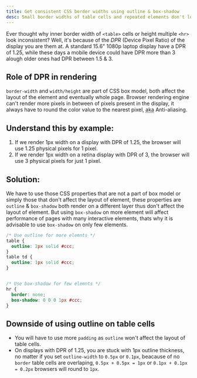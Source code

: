 ```yaml
---
title: Get consistent CSS border widths using outline & box-shadow
desc: Small border widths of table cells and repeated elements don't look consistant on displays with low DPI, here is a simple trick to get VERY consistent border widths.
---
```


Ever thought why inner border width of `<table>` cells or height multiple `<hr>` look inconsistent? Well, it's because of the <dfn>DPR</dfn> (Device Pixel Ratio) of the display you are them at. A standard 15.6" 1080p laptop display have a DPR of 1.25, while these days a mobile device could have DPR more than 3 alough older ones had DPR between 1.5 & 3.

## Role of DPR in rendering
`border-width` and `width/height` are part of CSS box model, both affect the layout of the element and eventually whole page. Browser rendering engine can't render more pixels in between of pixels present in the display, it always have to round the color value to the nearest pixel, <abbr title="also known as">aka</abbr> Anti-aliasing.

## Understand this by example:
1. If we render 1px width on a display with DPR of 1.25, the browser will use 1.25 physical pixels for 1 pixel.
2. If we render 1px width on a retina display with DPR of 3, the browser will use 3 physical pixels for just 1 pixel.

## Solution:
We have to use those CSS properties that are not a part of box model or simply those that don't affect the layout of element, these properties are `outline` & `box-shadow` both render on a different layer thus don't affect the layout of element. But using `box-shadow` on more element will affect performance of pages with many interactive elements, thats why it is advisable to use `box-shadow` on only few elements.

```css
/* Use outline for more elemnts */
table {
  outline: 2px solid #ccc;
}
table td {
  outline: 1px solid #ccc;
}


/* Use box-shadow for few elemnts */
hr {
  border: none;
  box-shadow: 0 0 0 1px #ccc;
}
```

## Downside of using outline on table cells
- You will have to use more `padding` as `outline` won't affect the layout of table cells.
- On displays with DPR of 1.25, you are stuck with 1px outline thickness, no matter if you set `outline-width` to `0.5px` or `0.1px`, beacause of no `border` table cells are overlaping, `0.5px + 0.5px = 1px` or `0.1px + 0.1px = 0.2px` browsers will round to `1px`.
